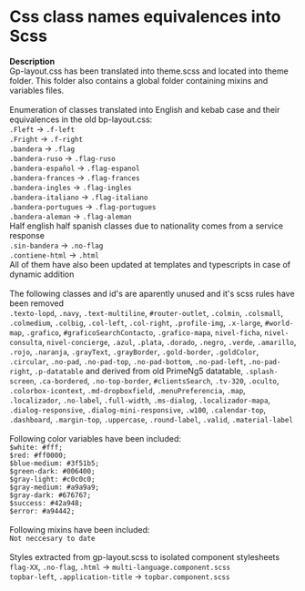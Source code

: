 # Css class names equivalences into Scss

<b>Description</b> <br>Gp-layout.css has been translated into theme.scss and located into theme folder. This folder also contains a global folder containing mixins and variables files.<br> <br>Enumeration of classes translated into English and kebab case and their equivalences in the old bp-layout.css:<br> `.Fleft` -> `.f-left`<br>`.Fright` -> `.f-right`<br>
 `.bandera` -> `.flag`<br> `.bandera-ruso` -> `.flag-ruso`<br> `.bandera-español` -> `.flag-espanol`<br> `.bandera-frances` -> `.flag-frances`<br> `.bandera-ingles` -> `.flag-ingles`<br> `.bandera-italiano` -> `.flag-italiano`<br> `.bandera-portugues` -> `.flag-portugues`<br> `.bandera-aleman` -> `.flag-aleman`<br>Half english half spanish classes due to nationality comes from a service response<br>`.sin-bandera` -> `.no-flag`<br> `.contiene-html` -> `.html`<br>All of them have also been updated at templates and typescripts in case of dynamic addition<br>
<br>The following classes and id's are aparently unused and it's scss rules have been removed<br>
`.texto-lopd`, `.navy`, `.text-multiline`, `#router-outlet`, `.colmin`, `.colsmall`, `.colmedium`, `.colbig`, `.col-left`, `.col-right`, `.profile-img`, `.x-large`, `#world-map`, `.grafico`, `#graficoSearchContacto`, `.grafico-mapa`, `nivel-ficha`, `nivel-consulta`, `nivel-concierge`, `.azul`, `.plata`, `.dorado`, `.negro`, `.verde`, `.amarillo`, `.rojo`, `.naranja`, `.grayText`, `.grayBorder`, `.gold-border`, `.goldColor`, `.circular`, `.no-pad`, `.no-pad-top`, `.no-pad-bottom`, `.no-pad-left`, `.no-pad-right`, `.p-datatable` and derived from old PrimeNg5 datatable, `.splash-screen`, `.ca-bordered`, `.no-top-border`, `#clientsSearch`, `.tv-320`, `.oculto`, `.colorbox-icontext`, `.md-dropboxfield`, `.menuPreferencia`, `.map`, `.localizador`, `.no-label`, `.full-width`, `.ms-dialog`, `.localizador-mapa`, `.dialog-responsive`, `.dialog-mini-responsive`, `.w100`, `.calendar-top`, `.dashboard`, `.margin-top`, `.uppercase`, `.round-label`, `.valid`, `.material-label`<br>
<br>Following color variables have been included:<br>
`$white: #fff;`<br>
`$red: #ff0000;`<br>
`$blue-medium: #3f51b5;`<br>
`$green-dark: #006400;`<br>
`$gray-light: #c0c0c0;`<br>
`$gray-medium: #a9a9a9;`<br>
`$gray-dark: #676767;`<br>
`$success: #42a948;`<br>
`$error: #a94442;`<br>
<br>Following mixins have been included:<br>
`Not neccesary to date`<br>
<br>Styles extracted from gp-layout.scss to isolated component stylesheets<br>
`flag-XX`, `.no-flag`, `.html` -> `multi-language.component.scss`<br>
`topbar-left`, `.application-title` -> `topbar.component.scss`<br>